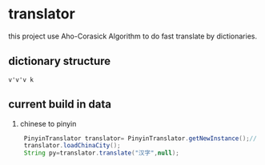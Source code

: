 # translator
this project use  Aho-Corasick Algorithm to do fast translate by dictionaries. 

## dictionary structure
`v'v'v k`

## current build in data
1. chinese to pinyin
    ```java
     PinyinTranslator translator= PinyinTranslator.getNewInstance();// can be hold
     translator.loadChinaCity();
     String py=translator.translate("汉字",null);
    ```


